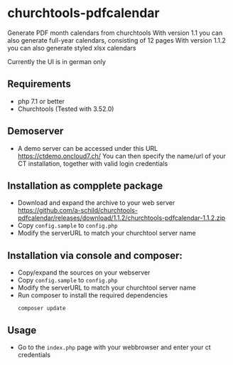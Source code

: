 # churchtools-pdfcalendar
Generate PDF month calendars from churchtools
With version 1.1 you can also generate full-year calendars, consisting of 12 pages
With version 1.1.2 you can also generate styled xlsx calendars

Currently the UI is in german only

## Requirements
- php 7.1 or better
- Churchtools (Tested with 3.52.0)

## Demoserver
- A demo server can be accessed under this URL 
  https://ctdemo.oncloud7.ch/
  You can then specify the name/url of your CT installation, together with valid login credentials

## Installation as compplete package
- Download and expand the archive to your web server
  https://github.com/a-schild/churchtools-pdfcalendar/releases/download/1.1.2/churchtools-pdfcalendar-1.1.2.zip
- Copy `config.sample` to `config.php`
- Modify the serverURL to match your churchtool server name

## Installation via console and composer:
- Copy/expand the sources on your webserver
- Copy `config.sample` to `config.php`
- Modify the serverURL to match your churchtool server name
- Run composer to install the required dependencies
  ```
  composer update
  ```

## Usage
- Go to the `index.php` page with your webbrowser and enter your ct credentials
